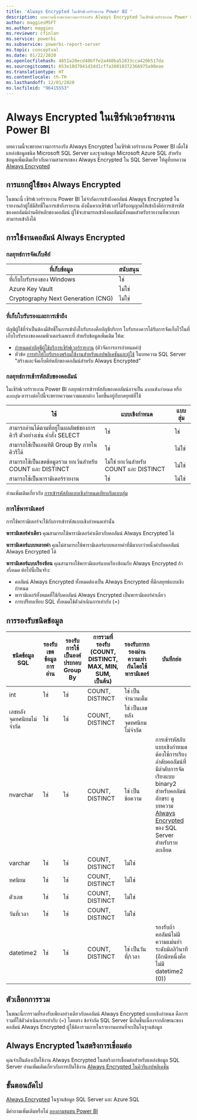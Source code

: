 ```yaml
---
title: 'Always Encrypted ในเซิร์ฟเวอร์รายงาน Power BI '
description: บทความนี้จะขยายความการรองรับ Always Encrypted ในเซิร์ฟเวอร์รายงาน Power BI เมื่อใช้แหล่งข้อมูลชนิด Microsoft SQL Server และฐานข้อมูล Microsoft Azure SQL
author: maggiesMSFT
ms.author: maggies
ms.reviewer: cfinlan
ms.service: powerbi
ms.subservice: powerbi-report-server
ms.topic: conceptual
ms.date: 01/22/2020
ms.openlocfilehash: 4851a20ecd406ffe2a460ba52833cca420b517da
ms.sourcegitcommit: 653e18d7041d3dd1cf7a38010372366975a98eae
ms.translationtype: HT
ms.contentlocale: th-TH
ms.lasthandoff: 12/01/2020
ms.locfileid: "96415553"
---
```

# <a name="always-encrypted-in-power-bi-report-server"></a>Always Encrypted ในเซิร์ฟเวอร์รายงาน Power BI 

บทความนี้จะขยายความการรองรับ Always Encrypted ในเซิร์ฟเวอร์รายงาน Power BI เมื่อใช้แหล่งข้อมูลชนิด Microsoft SQL Server และฐานข้อมูล Microsoft Azure SQL สำหรับข้อมูลเพิ่มเติมเกี่ยวกับความสามารถของ Always Encrypted ใน SQL Server ให้ดูที่บทความ [Always Encrypted](/sql/relational-databases/security/encryption/always-encrypted-database-engine)

## <a name="always-encrypted-user-isolation"></a>การแยกผู้ใช้ของ Always Encrypted 

ในขณะนี้ เซิร์ฟเวอร์รายงาน Power BI ไม่จำกัดการเข้าถึงคอลัมน์ Always Encrypted ในรายงานถ้าผู้ใช้มีสิทธิ์ในการเข้าถึงรายงาน  ดังนั้นหากเซิร์ฟเวอร์ได้รับอนุญาตให้เข้าถึงคีย์การเข้ารหัสของคอลัมน์ผ่านคีย์หลักของคอลัมน์ ผู้ใช้จะสามารถเข้าถึงคอลัมน์ทั้งหมดสำหรับรายงานที่พวกเขาสามารถเข้าถึงได้

## <a name="always-encrypted-column-usage"></a>การใช้งานคอลัมน์ Always Encrypted

### <a name="key-storage-strategies"></a>กลยุทธ์การจัดเก็บคีย์

|ที่เก็บข้อมูล  |สนับสนุน  |
|---------|---------|
|ที่เก็บใบรับรองของ Windows | ใช่ |
|Azure Key Vault | ไม่ใช่ |
| Cryptography Next Generation (CNG) | ไม่ใช่ |

### <a name="certificate-storage-and-access"></a>ที่เก็บใบรับรองและการเข้าถึง

บัญชีผู้ใช้ที่จำเป็นต้องมีสิทธิ์ในการเข้าถึงใบรับรองคือบัญชีบริการ ใบรับรองควรได้รับการจัดเก็บไว้ในที่เก็บใบรับรองของคอมพิวเตอร์เฉพาะที่ สำหรับข้อมูลเพิ่มเติม ให้ด:

- [กำหนดค่าบัญชีผู้ใช้บริการเซิร์ฟเวอร์รายงาน](/sql/reporting-services/install-windows/configure-the-report-server-service-account-ssrs-configuration-manager) (ตัวจัดการการกำหนดค่า)
- หัวข้อ [การทำให้ใบรับรองพร้อมใช้งานสำหรับแอปพลิเคชันและผู้ใช้](/sql/relational-databases/security/encryption/create-and-store-column-master-keys-always-encrypted#making-certificates-available-to-applications-and-users) ในบทความ SQL Server "สร้างและจัดเก็บคีย์หลักของคอลัมน์สำหรับ Always Encrypted"

### <a name="column-encryption-strategy"></a>กลยุทธ์การเข้ารหัสลับของคอลัมน์

ในเซิร์ฟเวอร์รายงาน Power BI กลยุทธ์การเข้ารหัสลับของคอลัมน์อาจเป็น *แบบเชิงกำหนด* หรือ *แบบสุ่ม* ตารางต่อไปนี้จะขยายความความแตกต่าง โดยขึ้นอยู่กับกลยุทธ์ที่ใช้

|ใช้  |แบบเชิงกำหนด  |แบบสุ่ม  |
|---------|---------|---------|
|สามารถอ่านได้ตามที่อยู่ในผลลัพธ์ของการคิวรี ตัวอย่างเช่น คำสั่ง SELECT | ใช่  | ใช่  |
|สามารถใช้เป็นเอนทิตี Group By ภายในคิวรีได้ | ใช่ | ไม่ใช่ |
|สามารถใช้เป็นเขตข้อมูลรวม ยกเว้นสำหรับ COUNT และ DISTINCT | ไม่ใช่ ยกเว้นสำหรับ COUNT และ DISTINCT | ไม่ใช่ |
|สามารถใช้เป็นพารามิเตอร์รายงาน | ใช่ | ไม่ใช่ |

อ่านเพิ่มเติมเกี่ยวกับ [การเข้ารหัสลับแบบเชิงกำหนดเทียบกับแบบสุ่ม](/sql/relational-databases/security/encryption/always-encrypted-database-engine#selecting--deterministic-or-randomized-encryption)

### <a name="parameter-usage"></a>การใช้พารามิเตอร์

การใช้พารามิเตอร์จะใช้กับการเข้ารหัสแบบเชิงกำหนดเท่านั้น

**พารามิเตอร์ค่าเดียว**  คุณสามารถใช้พารามิเตอร์ค่าเดียวกับคอลัมน์ Always Encrypted ได้

**พารามิเตอร์แบบหลายค่า** คุณไม่สามารถใช้พารามิเตอร์แบบหลายค่าที่มีมากกว่าหนึ่งค่ากับคอลัมน์ Always Encrypted ได้

**พารามิเตอร์แบบเรียงซ้อน** คุณสามารถใช้พารามิเตอร์แบบเรียงซ้อนกับ Always Encrypted ถ้า *ทั้งหมด* ต่อไปนี้เป็นจริง:

- คอลัมน์ Always Encrypted ทั้งหมดต้องเป็น Always Encrypted ที่มีกลยุทธ์แบบเชิงกำหนด
- พารามิเตอร์ทั้งหมดที่ใช้กับคอลัมน์ Always Encrypted เป็นพารามิเตอร์ค่าเดียว
- การเปรียบเทียบ SQL ทั้งหมดใช้ตัวดำเนินการเท่ากับ (=)

## <a name="datatype-support"></a>การรองรับชนิดข้อมูล

| ชนิดข้อมูล SQL | รองรับเขตข้อมูลการอ่าน | รองรับการใช้เป็นองค์ประกอบ Group By | การรวมที่รองรับ (COUNT, DISTINCT, MAX, MIN, SUM, เป็นต้น) | รองรับการกรองผ่านความเท่ากันโดยใช้พารามิเตอร์ | บันทึกย่อ |
| --- | --- | --- | --- | --- | --- |
| int | ใช่ | ใช่ | COUNT, DISTINCT | ใช่ เป็นจำนวนเต็ม |   |
| เลขหลังจุดทศนิยมไม่จำกัด | ใช่ | ใช่ | COUNT, DISTINCT | ใช่ เป็นเลขหลังจุดทศนิยมไม่จำกัด |   |
| nvarchar | ใช่ | ใช่ | COUNT, DISTINCT | ใช่ เป็นข้อความ | การเข้ารหัสลับแบบเชิงกำหนดต้องใช้การเรียงลำดับคอลัมน์ที่มีลำดับการจัดเรียงแบบ binary2 สำหรับคอลัมน์อักขระ ดูบทความ [Always Encrypted](/sql/relational-databases/security/encryption/always-encrypted-database-engine#selecting--deterministic-or-randomized-encryption) ของ SQL Server สำหรับรายละเอียด  |
| varchar | ใช่ | ใช่ | COUNT, DISTINCT | ไม่ใช่ |   |
| ทศนิยม | ใช่ | ใช่ | COUNT, DISTINCT | ไม่ใช่ |   |
| ตัวเลข | ใช่ | ใช่ | COUNT, DISTINCT | ไม่ใช่ |   |
| วันที่เวลา | ใช่ | ใช่ | COUNT, DISTINCT | ไม่ใช่ |   |
| datetime2 | ใช่ | ใช่ | COUNT, DISTINCT | ใช่ เป็นวันที่/เวลา | รองรับถ้าคอลัมน์ไม่มีความแม่นยำระดับมิลลิวินาที (อีกนัยหนึ่งคือไม่มี datetime2 (0)) |

## <a name="aggregation-alternatives"></a>ตัวเลือกการรวม

ในขณะนี้การรวมที่รองรับเพียงอย่างเดียวกับคอลัมน์ Always Encrypted แบบเชิงกำหนด คือการรวมที่ใช้ตัวดำเนินการเท่ากับ (=) โดยตรง ข้อจำกัด SQL Server นี้เกิดขึ้นเนื่องจากลักษณะของคอลัมน์ Always Encrypted ผู้ใช้ต้องรวมภายในรายงานแทนที่จะเป็นในฐานข้อมูล

## <a name="always-encrypted-in-connection-strings"></a>Always Encrypted ในสตริงการเชื่อมต่อ

คุณจำเป็นต้องเปิดใช้งาน Always Encrypted ในสตริงการเชื่อมต่อสำหรับแหล่งข้อมูล SQL Server อ่านเพิ่มเติมเกี่ยวกับการเปิดใช้งาน [Always Encrypted ในคิวรีแอปพลิเคชัน](/sql/relational-databases/security/encryption/develop-using-always-encrypted-with-net-framework-data-provider#enabling-always-encrypted-for-application-queries)

## <a name="next-steps"></a>ขั้นตอนถัดไป

[Always Encrypted](/sql/relational-databases/security/encryption/always-encrypted-database-engine) ในฐานข้อมูล SQL Server และ Azure SQL

มีคำถามเพิ่มเติมหรือไม่ [ลองถามชุมชน Power BI](https://community.powerbi.com/)